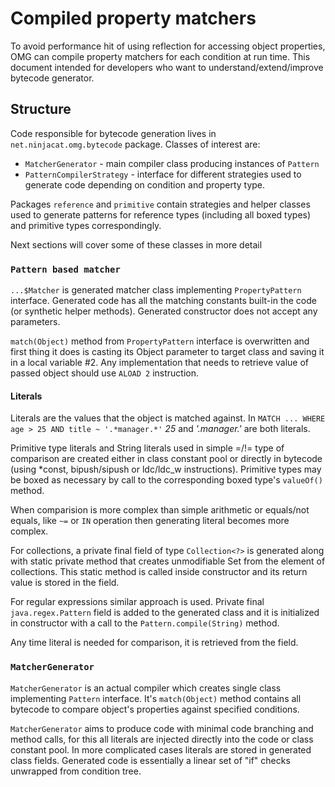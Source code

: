 # Compiled property matchers

To avoid performance hit of using reflection for accessing object properties, OMG can compile
property matchers for each condition at run time. This document intended for developers who want to 
understand/extend/improve bytecode generator.

## Structure

Code responsible for bytecode generation lives in `net.ninjacat.omg.bytecode` package. Classes of interest
are:
- `MatcherGenerator` - main compiler class producing instances of `Pattern`
- `PatternCompilerStrategy` - interface for different strategies used to generate code depending on condition and 
property type.

Packages `reference` and `primitive` contain strategies and helper classes used to generate patterns for
reference types (including all boxed types) and primitive types correspondingly.

Next sections will cover some of these classes in more detail

### `Pattern based matcher`

`...$Matcher` is generated matcher class implementing `PropertyPattern` interface.
Generated code has all the matching constants built-in the code (or synthetic helper methods). Generated constructor
does not accept any parameters.

`match(Object)` method from `PropertyPattern` interface is overwritten and first thing it does is casting its Object
parameter to target class and saving it in a local variable #2. Any implementation that needs to retrieve value of 
passed object should use `ALOAD 2` instruction.

#### Literals

Literals are the values that the object is matched against. In `MATCH ... WHERE age > 25 AND title ~ '.*manager.*'` *25* 
and *'.*manager.*'* are both literals. 

Primitive type literals and String literals used in simple =/!= type of comparison are created either in class constant 
pool or directly in bytecode (using *const, bipush/sipush or ldc/ldc_w instructions).
Primitive types may be boxed as necessary by call to the corresponding boxed type's `valueOf()` method.

When comparision is more complex than simple arithmetic or equals/not equals, like `~=` or `IN` operation then generating
literal becomes more complex.

For collections, a private final field of type `Collection<?>` is generated along with static private method that
creates unmodifiable Set from the element of collections. This static method is called inside constructor and its 
return value is stored in the field.

For regular expressions similar approach is used. Private final `java.regex.Pattern` field is added to the generated
class and it is initialized in constructor with a call to the `Pattern.compile(String)` method.

Any time literal is needed for comparison, it is retrieved from the field.

### `MatcherGenerator`

`MatcherGenerator` is an actual compiler which creates single class implementing `Pattern` interface. It's `match(Object)`
method contains all bytecode to compare object's properties against specified conditions.

`MatcherGenerator` aims to produce code with minimal code branching and method calls, for this all literals are 
injected directly into the code or class constant pool. In more complicated cases literals are stored in generated
class fields. Generated code is essentially a linear set of "if" checks unwrapped from condition tree.